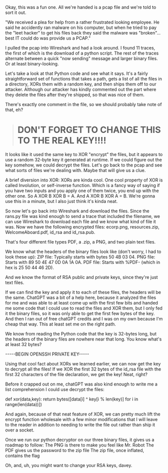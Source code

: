 Okay, this was a fun one. All we're handed is a pcap file and we're told to sort it out.

"We received a plea for help from a rather frustrated looking employee. He said he accidently 
ran malware on his computer, but when he tried to pay the "leet hacker" to get his files back 
they said the malware was "broken"... best IT could do was provide us a PCAP."

I pulled the pcap into Wireshark and had a look around. I found 11 traces, the first of which is the download
of a python script. The rest of the traces alternate between a quick "now sending" message and larger binary
files. Or at least binary-looking.

Let's take a look at that Python code and see what it says. It's a fairly straightforward set of functions
that takes a path, gets a list of all the files in a directory, XORs them with a random key, and then ships them
off to our attacker. Although our attacker has kindly commented out the part where they delete the files after
they're shipped, so that was nice of them.

There's exactly one comment in the file, so we should probably take note of that, eh?

> # DON'T FORGET TO CHANGE THIS TO THE REAL KEY!!!!

It looks like it used the same key to XOR "encrypt" the files, but it appears to use a random 32-byte key it 
generated at runtime. If we could figure out the key somehow, we could decrypt the files. Let's go back to the 
pcap and see what sorts of files we're dealing with. Maybe that will give us a clue.

A brief diversion into XOR: XORs are kinda cool. One cool property of XOR is called Involution, or 
self-inverse function. Which is a fancy way of saying if you have two inputs and you apply one of them twice,
you end up with the other one. So A XOR B XOR B = A. And A XOR B XOR A = B. We're gonna use this in a minute,
but I also just think it's kinda neat.

So now let's go back into Wireshark and download the files. Since the rans.py file was kind enough to send a
trace that included the filename, we can use Wireshark to download each file and we know what kind of file it
was. Now we have the following encrypted files: ecorp.png, resources.zip, WelcomeAboard.pdf, id_rsa and id_rsa.pub.

That's four different file types PDF, a .zip, a PNG, and two plain text files.

We know what the headers of the binary files look like (don't worry, I had to look these up):
ZIP file: Typically starts with bytes 50 4B 03 04.
PNG file: Starts with 89 50 4E 47 0D 0A 1A 0A.
PDF file: Starts with %PDF- (which in hex is 25 50 44 46 2D).

And we know the format of RSA public and private keys, since they're just text files.

If we can find the key and apply it to each of these files, the headers will be the same. ChatGPT was a bit of
a help here, because it analyzed the files for me and was able to at least come up with the first few bits
and handed me some code that I could use to read the files and XOR them, but I only fed it the binary files, so
it was only able to get the first few bytes of the key. And then I ran out of free chatGPT credits and I was on
my own because I'm cheap that way. This at least set me on the right path.

We know from reading the Python code that the key is 32-bytes long, but the headers of the binary files are
nowhere near that long. You know what's at least 32 bytes?

-----BEGIN OPENSSH PRIVATE KEY-----

Using that cool fact about XORs we learned earlier, we can now get the key to decrypt all the files! If we
XOR the first 32 bytes of the id_rsa file with the first 32 characters of the file declaration, we get the key!
Neat, right?

Before it crapped out on me, chatGPT was also kind enough to write me a list comprehension I could use decrypt
the files:

def xor(data,key):
    return bytes([data[i] ^ key[i % len(key)] for i in range(len(data))])

And again, because of that neat feature of XOR, we can pretty much lift the encrypt function wholesale with a
few minor modifications that I will leave to the reader in addition to needing to write the file out rather
than ship it over a socket.

Once we run our python decryptor on our three binary files, it gives us a roadmap to follow:
The PNG is there to make you feel like Mr. Robot
The PDF gives us the password to the zip file
The zip file, once inflated, contains the flag

Oh, and, uh, you might want to change your RSA keys, davey.

